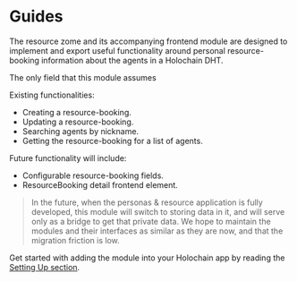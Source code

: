 # Guides

The resource zome and its accompanying frontend module are designed to implement and export useful functionality around personal resource-booking information about the agents in a Holochain DHT.

The only field that this module assumes 

Existing functionalities:

- Creating a resource-booking.
- Updating a resource-booking.
- Searching agents by nickname.
- Getting the resource-booking for a list of agents.

Future functionality will include:

- Configurable resource-booking fields.
- ResourceBooking detail frontend element.

> In the future, when the personas & resource application is fully developed, this module will switch to storing data in it, and will serve only as a bridge to get that private data. We hope to maintain the modules and their interfaces as similar as they are now, and that the migration friction is low.

Get started with adding the module into your Holochain app by reading the [Setting Up section](./setting-up/adding-the-zome.md).